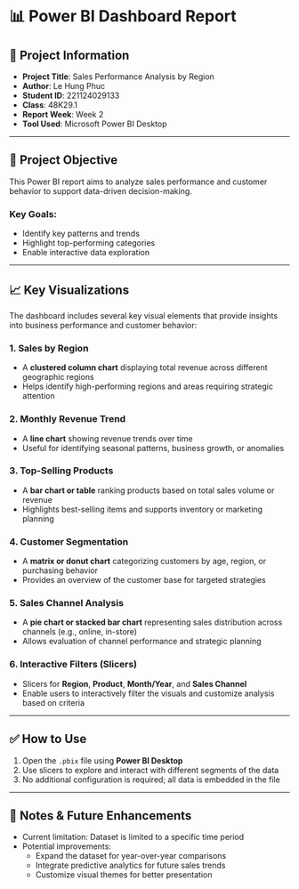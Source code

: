 # 📊 Power BI Dashboard Report

## 🧾 Project Information
- **Project Title**: Sales Performance Analysis by Region  
- **Author**: Le Hung Phuc  
- **Student ID**: 221124029133  
- **Class**: 48K29.1  
- **Report Week**: Week 2  
- **Tool Used**: Microsoft Power BI Desktop  

---

## 🎯 Project Objective
This Power BI report aims to analyze sales performance and customer behavior to support data-driven decision-making.

### Key Goals:
- Identify key patterns and trends  
- Highlight top-performing categories  
- Enable interactive data exploration  

---

## 📈 Key Visualizations

The dashboard includes several key visual elements that provide insights into business performance and customer behavior:

### 1. Sales by Region  
- A **clustered column chart** displaying total revenue across different geographic regions  
- Helps identify high-performing regions and areas requiring strategic attention

### 2. Monthly Revenue Trend  
- A **line chart** showing revenue trends over time  
- Useful for identifying seasonal patterns, business growth, or anomalies

### 3. Top-Selling Products  
- A **bar chart or table** ranking products based on total sales volume or revenue  
- Highlights best-selling items and supports inventory or marketing planning

### 4. Customer Segmentation  
- A **matrix or donut chart** categorizing customers by age, region, or purchasing behavior  
- Provides an overview of the customer base for targeted strategies

### 5. Sales Channel Analysis  
- A **pie chart or stacked bar chart** representing sales distribution across channels (e.g., online, in-store)  
- Allows evaluation of channel performance and strategic planning

### 6. Interactive Filters (Slicers)  
- Slicers for **Region**, **Product**, **Month/Year**, and **Sales Channel**  
- Enable users to interactively filter the visuals and customize analysis based on criteria

---

## ✅ How to Use
1. Open the `.pbix` file using **Power BI Desktop**  
2. Use slicers to explore and interact with different segments of the data  
3. No additional configuration is required; all data is embedded in the file  

---

## 📌 Notes & Future Enhancements
- Current limitation: Dataset is limited to a specific time period  
- Potential improvements:
  - Expand the dataset for year-over-year comparisons  
  - Integrate predictive analytics for future sales trends  
  - Customize visual themes for better presentation
